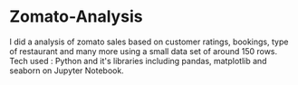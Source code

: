 # Zomato-Analysis
I did a analysis of zomato sales based on customer ratings, bookings, type of restaurant and many more using a small data set of around 150 rows.
Tech used : Python and it's libraries including pandas, matplotlib and seaborn on Jupyter Notebook.
